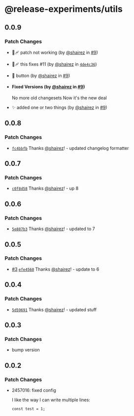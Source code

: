 # @release-experiments/utils

## 0.0.9

### Patch Changes

- 🐞🩹 patch not working (by [@shairez](https://github.com/shairez) in [#9](https://github.com/hirezio/test-release/pull/9))

- 🐞🩹 this fixes #11 (by [@shairez](https://github.com/shairez) in [`4de4c36`](https://github.com/hirezio/test-release/commit/4de4c36fff16396f76269ddeb1420d727f93f035))

- 📃 button (by [@shairez](https://github.com/shairez) in [#9](https://github.com/hirezio/test-release/pull/9))

- #### Fixed Versions (by [@shairez](https://github.com/shairez) in [#9](https://github.com/hirezio/test-release/pull/9))

  No more old changesets
  Now it's the new deal

- ✨ added one or two things (by [@shairez](https://github.com/shairez) in [#9](https://github.com/hirezio/test-release/pull/9))

## 0.0.8

### Patch Changes

- [`fc4bbfb`](https://github.com/hirezio/test-release/commit/fc4bbfbd83b3bdbf6ccb6c2e98e60e8cea713f0d) Thanks [@shairez](https://github.com/shairez)! - updated changelog formatter

## 0.0.7

### Patch Changes

- [`c0f8d58`](https://github.com/hirezio/test-release/commit/c0f8d58704eefc4721922fed107cf7464298d40b) Thanks [@shairez](https://github.com/shairez)! - up 8

## 0.0.6

### Patch Changes

- [`5e887b3`](https://github.com/hirezio/test-release/commit/5e887b3484b566a7c6cb4f9cd7736a3269685212) Thanks [@shairez](https://github.com/shairez)! - updated to 7

## 0.0.5

### Patch Changes

- [#3](https://github.com/hirezio/test-release/pull/3) [`efe4560`](https://github.com/hirezio/test-release/commit/efe4560b6d790b072010643fbded6e264923483c) Thanks [@shairez](https://github.com/shairez)! - update to 6

## 0.0.4

### Patch Changes

- [`5d59691`](https://github.com/hirezio/test-release/commit/5d59691a26ffd436d3c263e5a3770c9a5c123e4d) Thanks [@shairez](https://github.com/shairez)! - updated stuff

## 0.0.3

### Patch Changes

- bump version

## 0.0.2

### Patch Changes

- 2457016: fixed config

  I like the way I can write multiple lines:

  ```
  const test = 1;
  ```
